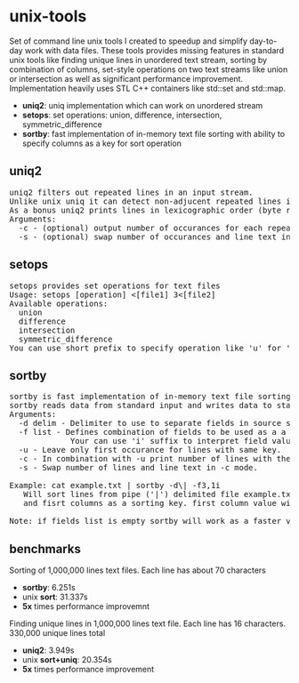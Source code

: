 # unix-tools

Set of command line unix tools I created to speedup and simplify day-to-day work with data files. These tools provides missing features in standard unix tools like finding unique lines in unordered text stream, sorting by combination of columns, set-style operations on two text streams like union or intersection as well as significant performance improvement. Implementation heavily uses STL C++ containers like std::set and std::map.

* **uniq2**: uniq implementation which can work on unordered stream
* **setops**: set operations: union, difference, intersection, symmetric_difference
* **sortby**: fast implementation of in-memory text file sorting with ability to specify columns as a key for sort operation

## uniq2
<pre>
uniq2 filters out repeated lines in an input stream.
Unlike unix uniq it can detect non-adjucent repeated lines i.e. there is no need to sort the lines first.
As a bonus uniq2 prints lines in lexicographic order (byte representation is used for unicode characters).
Arguments:
  -c - (optional) output number of occurances for each repeated line.
  -s - (optional) swap number of occurances and line text in -c mode.
</pre>

## setops
<pre>
setops provides set operations for text files
Usage: setops [operation] &lt;[file1] 3&lt;[file2]
Available operations:
  union
  difference
  intersection
  symmetric_difference
You can use short prefix to specify operation like 'u' for 'union'.
</pre>

## sortby
<pre>
sortby is fast implementation of in-memory text file sorting with ability to specify columns as a key for sort operation
sortby reads data from standard input and writes data to standard output.
Arguments:
  -d delim - Delimiter to use to separate fields in source stream.
  -f list - Defines combination of fields to be used as a a sorting key.
             Your can use 'i' suffix to interpret field value as in integer.
  -u - Leave only first occurance for lines with same key.
  -c - In combination with -u print number of lines with the same key.
  -s - Swap number of lines and line text in -c mode.

Example: cat example.txt | sortby -d\| -f3,1i
   Will sort lines from pipe ('|') delimited file example.txt using combination of third
   and fisrt columns as a sorting key. first column value will be interpreted as an integer.

Note: if fields list is empty sortby will work as a faster version of unix sort utility.
</pre>

## benchmarks

Sorting of 1,000,000 lines text files. Each line has about 70 characters

* **sortby**: 6.251s
* unix **sort**: 31.337s
* **5x** times performance improvemnt

Finding unique lines in 1,000,000 lines text file. Each line has 16 characters. 330,000 unique lines total

* **uniq2**: 3.949s
* unix **sort+uniq**: 20.354s
* **5x** times performance improvement
